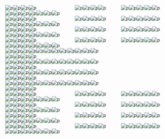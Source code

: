 ![p][1]![p][1]![p][1]![p][1]&nbsp;&nbsp;&nbsp;&nbsp;&nbsp;&nbsp;&nbsp;&nbsp;&nbsp;&nbsp;&nbsp;&nbsp;&nbsp;&nbsp;&nbsp;&nbsp;&nbsp;&nbsp;&nbsp;&nbsp;&nbsp;&nbsp;&nbsp;&nbsp;&nbsp;&nbsp;&nbsp;&nbsp;&nbsp;&nbsp; ![p][1]![p][1]![p][1]![p][1]&nbsp;&nbsp;&nbsp;&nbsp;&nbsp;&nbsp;&nbsp;&nbsp;&nbsp;&nbsp;&nbsp;&nbsp;![p][1]![p][1]![p][1]![p][1]![p][1]![p][1]![p][1]![p][1]![p][1]![p][1]![p][1]![p][1]    
![p][1]![p][1]![p][1]![p][1]&nbsp;&nbsp;&nbsp;&nbsp;&nbsp;&nbsp;&nbsp;&nbsp;&nbsp;&nbsp;&nbsp;&nbsp;&nbsp;&nbsp;&nbsp;&nbsp;&nbsp;&nbsp;&nbsp;&nbsp;&nbsp;&nbsp;&nbsp;&nbsp;&nbsp;&nbsp;&nbsp;&nbsp;&nbsp;&nbsp; ![p][1]![p][1]![p][1]![p][1]&nbsp;&nbsp;&nbsp;&nbsp;&nbsp;&nbsp;&nbsp;&nbsp;&nbsp;&nbsp;&nbsp;&nbsp;![p][1]![p][1]![p][1]![p][1]![p][1]![p][1]![p][1]![p][1]![p][1]![p][1]![p][1]![p][1]   
![p][1]![p][1]![p][1]![p][1]&nbsp;&nbsp;&nbsp;&nbsp;&nbsp;&nbsp;&nbsp;&nbsp;&nbsp;&nbsp;&nbsp;&nbsp;&nbsp;&nbsp;&nbsp;&nbsp;&nbsp;&nbsp;&nbsp;&nbsp;&nbsp;&nbsp;&nbsp;&nbsp;&nbsp;&nbsp;&nbsp;&nbsp;&nbsp;&nbsp; ![p][1]![p][1]![p][1]![p][1]&nbsp;&nbsp;&nbsp;&nbsp;&nbsp;&nbsp;&nbsp;&nbsp;&nbsp;&nbsp;&nbsp;&nbsp;![p][1]![p][1]![p][1]![p][1]![p][1]![p][1]![p][1]![p][1]![p][1]![p][1]![p][1]![p][1]   
![p][1]![p][1]![p][1]![p][1]&nbsp;&nbsp;&nbsp;&nbsp;&nbsp;&nbsp;&nbsp;&nbsp;&nbsp;&nbsp;&nbsp;&nbsp;&nbsp;&nbsp;&nbsp;&nbsp;&nbsp;&nbsp;&nbsp;&nbsp;&nbsp;&nbsp;&nbsp;&nbsp;&nbsp;&nbsp;&nbsp;&nbsp;&nbsp;&nbsp; ![p][1]![p][1]![p][1]![p][1]&nbsp;&nbsp;&nbsp;&nbsp;&nbsp;&nbsp;&nbsp;&nbsp;&nbsp;&nbsp;&nbsp;&nbsp;![p][1]![p][1]![p][1]![p][1]![p][1]![p][1]![p][1]![p][1]![p][1]![p][1]![p][1]![p][1]   
![p][1]![p][1]![p][1]![p][1]![p][1]![p][1]![p][1]![p][1]![p][1]![p][1]![p][1]![p][1]&nbsp;&nbsp;&nbsp;&nbsp;&nbsp;&nbsp;&nbsp;&nbsp;&nbsp;&nbsp;&nbsp;&nbsp;&nbsp;&nbsp;&nbsp;&nbsp;&nbsp;&nbsp;&nbsp;&nbsp;&nbsp;&nbsp;&nbsp;&nbsp;&nbsp;&nbsp;&nbsp;&nbsp;&nbsp;&nbsp;&nbsp;&nbsp;&nbsp;&nbsp;&nbsp;&nbsp;&nbsp;&nbsp;&nbsp;&nbsp;&nbsp;&nbsp;&nbsp;&nbsp;&nbsp;&nbsp; ![p][1]![p][1]![p][1]![p][1]  
![p][1]![p][1]![p][1]![p][1]![p][1]![p][1]![p][1]![p][1]![p][1]![p][1]![p][1]![p][1]&nbsp;&nbsp;&nbsp;&nbsp;&nbsp;&nbsp;&nbsp;&nbsp;&nbsp;&nbsp;&nbsp;&nbsp;&nbsp;&nbsp;&nbsp;&nbsp;&nbsp;&nbsp;&nbsp;&nbsp;&nbsp;&nbsp;&nbsp;&nbsp;&nbsp;&nbsp;&nbsp;&nbsp;&nbsp;&nbsp;&nbsp;&nbsp;&nbsp;&nbsp;&nbsp;&nbsp;&nbsp;&nbsp;&nbsp;&nbsp;&nbsp;&nbsp;&nbsp;&nbsp;&nbsp;&nbsp; ![p][1]![p][1]![p][1]![p][1]  
![p][1]![p][1]![p][1]![p][1]![p][1]![p][1]![p][1]![p][1]![p][1]![p][1]![p][1]![p][1]&nbsp;&nbsp;&nbsp;&nbsp;&nbsp;&nbsp;&nbsp;&nbsp;&nbsp;&nbsp;&nbsp;&nbsp;&nbsp;&nbsp;&nbsp;&nbsp;&nbsp;&nbsp;&nbsp;&nbsp;&nbsp;&nbsp;&nbsp;&nbsp;&nbsp;&nbsp;&nbsp;&nbsp;&nbsp;&nbsp;&nbsp;&nbsp;&nbsp;&nbsp;&nbsp;&nbsp;&nbsp;&nbsp;&nbsp;&nbsp;&nbsp;&nbsp;&nbsp;&nbsp;&nbsp;&nbsp; ![p][1]![p][1]![p][1]![p][1]  
![p][1]![p][1]![p][1]![p][1]![p][1]![p][1]![p][1]![p][1]![p][1]![p][1]![p][1]![p][1]&nbsp;&nbsp;&nbsp;&nbsp;&nbsp;&nbsp;&nbsp;&nbsp;&nbsp;&nbsp;&nbsp;&nbsp;&nbsp;&nbsp;&nbsp;&nbsp;&nbsp;&nbsp;&nbsp;&nbsp;&nbsp;&nbsp;&nbsp;&nbsp;&nbsp;&nbsp;&nbsp;&nbsp;&nbsp;&nbsp;&nbsp;&nbsp;&nbsp;&nbsp;&nbsp;&nbsp;&nbsp;&nbsp;&nbsp;&nbsp;&nbsp;&nbsp;&nbsp;&nbsp;&nbsp;&nbsp; ![p][1]![p][1]![p][1]![p][1]  
![p][1]![p][1]![p][1]![p][1]&nbsp;&nbsp;&nbsp;&nbsp;&nbsp;&nbsp;&nbsp;&nbsp;&nbsp;&nbsp;&nbsp;&nbsp;&nbsp;&nbsp;&nbsp;&nbsp;&nbsp;&nbsp;&nbsp;&nbsp;&nbsp;&nbsp;&nbsp;&nbsp;&nbsp;&nbsp;&nbsp;&nbsp;&nbsp;&nbsp; ![p][1]![p][1]![p][1]![p][1]&nbsp;&nbsp;&nbsp;&nbsp;&nbsp;&nbsp;&nbsp;&nbsp;&nbsp;&nbsp;&nbsp;&nbsp;![p][1]![p][1]![p][1]![p][1]![p][1]![p][1]![p][1]![p][1]![p][1]![p][1]![p][1]![p][1]    
![p][1]![p][1]![p][1]![p][1]&nbsp;&nbsp;&nbsp;&nbsp;&nbsp;&nbsp;&nbsp;&nbsp;&nbsp;&nbsp;&nbsp;&nbsp;&nbsp;&nbsp;&nbsp;&nbsp;&nbsp;&nbsp;&nbsp;&nbsp;&nbsp;&nbsp;&nbsp;&nbsp;&nbsp;&nbsp;&nbsp;&nbsp;&nbsp;&nbsp; ![p][1]![p][1]![p][1]![p][1]&nbsp;&nbsp;&nbsp;&nbsp;&nbsp;&nbsp;&nbsp;&nbsp;&nbsp;&nbsp;&nbsp;&nbsp;![p][1]![p][1]![p][1]![p][1]![p][1]![p][1]![p][1]![p][1]![p][1]![p][1]![p][1]![p][1]    
![p][1]![p][1]![p][1]![p][1]&nbsp;&nbsp;&nbsp;&nbsp;&nbsp;&nbsp;&nbsp;&nbsp;&nbsp;&nbsp;&nbsp;&nbsp;&nbsp;&nbsp;&nbsp;&nbsp;&nbsp;&nbsp;&nbsp;&nbsp;&nbsp;&nbsp;&nbsp;&nbsp;&nbsp;&nbsp;&nbsp;&nbsp;&nbsp;&nbsp; ![p][1]![p][1]![p][1]![p][1]&nbsp;&nbsp;&nbsp;&nbsp;&nbsp;&nbsp;&nbsp;&nbsp;&nbsp;&nbsp;&nbsp;&nbsp;![p][1]![p][1]![p][1]![p][1]![p][1]![p][1]![p][1]![p][1]![p][1]![p][1]![p][1]![p][1]    
![p][1]![p][1]![p][1]![p][1]&nbsp;&nbsp;&nbsp;&nbsp;&nbsp;&nbsp;&nbsp;&nbsp;&nbsp;&nbsp;&nbsp;&nbsp;&nbsp;&nbsp;&nbsp;&nbsp;&nbsp;&nbsp;&nbsp;&nbsp;&nbsp;&nbsp;&nbsp;&nbsp;&nbsp;&nbsp;&nbsp;&nbsp;&nbsp;&nbsp; ![p][1]![p][1]![p][1]![p][1]&nbsp;&nbsp;&nbsp;&nbsp;&nbsp;&nbsp;&nbsp;&nbsp;&nbsp;&nbsp;&nbsp;&nbsp;![p][1]![p][1]![p][1]![p][1]![p][1]![p][1]![p][1]![p][1]![p][1]![p][1]![p][1]![p][1]    

[1]: https://ppaas.herokuapp.com/partyparrot/congaparrot?overlay=&overlayWidth=20&overlayHeight=20&overlayOffsetX=5&overlayOffsetY=-12
